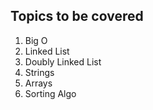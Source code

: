 ## Topics to be covered

1. Big O
2. Linked List
3. Doubly Linked List
4. Strings
5. Arrays
6. Sorting Algo
